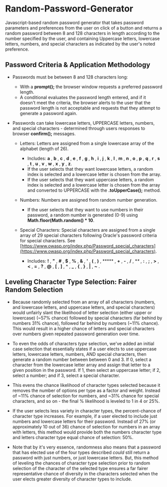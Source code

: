 # Random-Password-Generator

Javascript-based random password generator that takes password parameters and preferences from the user on click of a button and returns a random password between 8 and 128 characters in length according to the number specified by the user, and containing Uppercase letters, lowercase letters, numbers, and special characters as indicated by the user's noted preference.

## Password Criteria & Application Methodology

  - Passwords must be between 8 and 128 characters long:
      - With a **prompt();** the browser window requests a preferred password length.
      - A conditional evaluates the password length entered, and if it doesn't meet the criteria, the browser alerts to the user that the password length is not acceptable and requests that they attempt to generate a password again.

  -  Passwords can take lowercase letters, UPPERCASE letters, numbers, and special characters - determined through users responses to browser **confirm();** messages.
      - Letters: Letters are assigned from a single lowercase array of the alphabet (length of 26).
          - Includes: **a** , **b** , **c** , **d** , **e** , **f** , **g** , **h** , **i** , **j** , **k** , **l** , **m** , **n** , **o** , **p** , **q** , **r** , **s** , **t** , **u** , **v** , **w** , **x** , **y** , **z**.
          - If the user selects that they want lowercase letters, a random index is selected and a lowercase letter is chosen from the array.
          - If the user selects that they want uppercase letters, a random index is selected and a lowercase letter is chosen from the array and converted to UPPERCASE with the **.toUpperCase();** method.

      - Numbers: Numbers are assigned from random number generation.
          - If the user selects that they want to use numbers in their password, a random number is generated (0-9) using **Math.floor(Math.random() * 10**.

      - Special Characters: Special characters are assigned from a single array of 29 special characters following Oracle's password criteria for special characters. See [https://www.owasp.org/index.php/Password_special_characters](https://www.owasp.org/index.php/Password_special_characters).
          - Includes: **!** , **"** , **#** , **$** , **%** , **&** , **'** , **(** , **)** , ***** , **+** , **-** , **/** , **\** , **:** , **;** , **>** , **<** , **=** , **?** , **@** , **[** , **]** , **^** , **_** , **{** , **}** , **|** , **~** .

## Leveling Character Type Selection: Fairer Random Selection
  - Because randomly selected from an array of all characters (numbers, and lowercase letters, and uppercase letters, and special characters) would unfairly slant the likelihood of letter selection (either upper or lowercase) (~57% chance) followed by special characters (far behind by numbers 31% chance), followed far behind by numbers (~11% chance).  This would result in a higher chance of letters and special characters over numbers given repeated password generation over time.
 
   -  To even the odds of characters *type* selection, we've added an initial case selection that essentially states if a user elects to use uppercase letters, lowercase letters, numbers, AND special characters, then generate a random number between between 0 and 3. If 0, select a character from the lowercase letter array and assign that letter to a given position in the password. If 1, then select an uppercase letter; if 2, select a number; and if 3, select a special character.

  - This evens the chance likelihood of character types selected because it removes the number of options per type as a factor and weight.  Instead of ~11% chance of selection for numbers, and ~31% chance for special characters, and so on - the final % likelihood is leveled to 1 in 4 or 25%.  

  -  If the user selects less variety in character types, the percent-chance of character type increases.  For example, if a user elected to include just numbers and lowercase letters for their password. Instead of 27% (or approximately 10 out of 36) chance of selection for numbers in an array with letters, this method would provide both the numbers character type and letters character type equal chance of selection: 50%.

  - Note that by it's very essence, randomness also means that a password that has elected use of the four types described *could* still return a password with just numbers, or just lowercase letters.  But, this method of leveling the chances of character type selection  prior to random selection of the character of the selected type ensures a far fairer representative chance of diversity in the characters selected when the user elects greater diversity of character types to include. 
